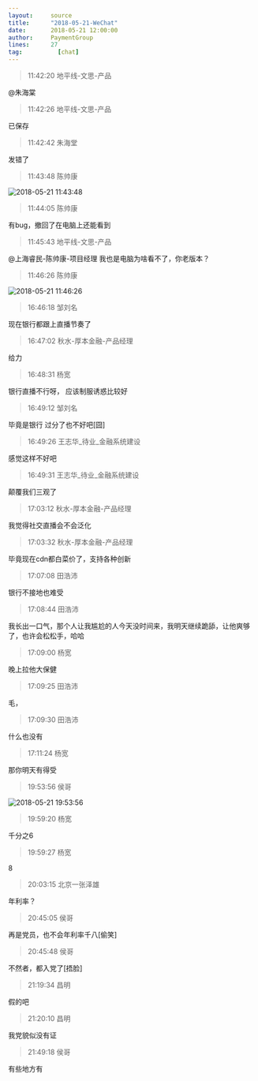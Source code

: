 ```yaml
---
layout:     source 
title:      "2018-05-21-WeChat"
date:       2018-05-21 12:00:00
author:     PaymentGroup
lines:      27 
tag:		  [chat]
---
```

> 11:42:20  地平线-文思-产品  
   
@朱海棠  
   
> 11:42:26  地平线-文思-产品  
   
已保存  
   
> 11:42:42  朱海堂  
   
发错了  
   
> 11:43:48  陈帅康  
   
![2018-05-21 11:43:48](http://static.cocolian.org/img/20180521_114348.png) 
   
> 11:44:05  陈帅康  
   
有bug，撤回了在电脑上还能看到  
   
> 11:45:43  地平线-文思-产品  
   
@上海睿民-陈帅康-项目经理 我也是电脑为啥看不了，你老版本？  
   
> 11:46:26  陈帅康  
   
![2018-05-21 11:46:26](http://static.cocolian.org/img/20180521_114626.png) 
   
> 16:46:18  邹刘名  
   
现在银行都跟上直播节奏了   
   
> 16:47:02  秋水-厚本金融-产品经理  
   
给力  
   
> 16:48:31  杨宽  
   
银行直播不行呀， 应该制服诱惑比较好  
   
> 16:49:12  邹刘名  
   
毕竟是银行   过分了也不好吧[囧]  
   
> 16:49:26  王志华_待业_金融系统建设  
   
感觉这样不好吧  
   
> 16:49:31  王志华_待业_金融系统建设  
   
颠覆我们三观了  
   
> 17:03:12  秋水-厚本金融-产品经理  
   
我觉得社交直播会不会泛化  
   
> 17:03:32  秋水-厚本金融-产品经理  
   
毕竟现在cdn都白菜价了，支持各种创新  
   
> 17:07:08  田浩沛  
   
银行不接地也难受  
   
> 17:08:44  田浩沛  
   
我长出一口气，那个人让我尴尬的人今天没时间来，我明天继续跪舔，让他爽够了，也许会松松手，哈哈  
   
> 17:09:00  杨宽  
   
晚上拉他大保健  
   
> 17:09:25  田浩沛  
   
毛，  
   
> 17:09:30  田浩沛  
   
什么也没有  
   
> 17:11:24  杨宽  
   
那你明天有得受  
   
> 19:53:56  侯哥  
   
![2018-05-21 19:53:56](http://static.cocolian.org/img/20180521_195356.png) 
   
> 19:59:20  杨宽  
   
千分之6  
   
> 19:59:27  杨宽  
   
8  
   
> 20:03:15  北京一张泽雄  
   
年利率？  
   
> 20:45:05  侯哥  
   
再是党员，也不会年利率千八[偷笑]  
   
> 20:45:48  侯哥  
   
不然者，都入党了[捂脸]  
   
> 21:19:34  昌明  
   
假的吧  
   
> 21:20:10  昌明  
   
我党貌似没有证  
   
> 21:49:18  侯哥  
   
有些地方有  
   
